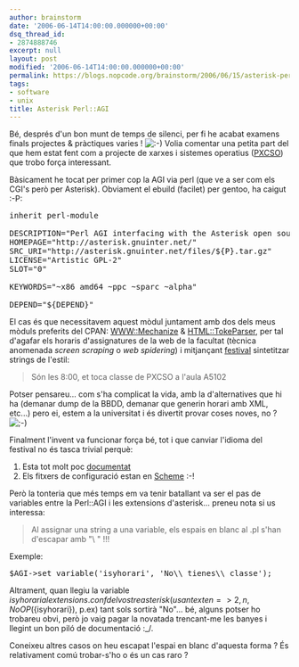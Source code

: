 ```yaml
---
author: brainstorm
date: '2006-06-14T14:00:00.000000+00:00'
dsq_thread_id:
- 2874888746
excerpt: null
layout: post
modified: '2006-06-14T14:00:00.000000+00:00'
permalink: https://blogs.nopcode.org/brainstorm/2006/06/15/asterisk-perlagi/
tags:
- software
- unix
title: Asterisk Perl::AGI
---
```


Bé, després d'un bon munt de temps de silenci, per fi he acabat examens finals projectes & pràctiques varies ! <img src="http://blogs.nopcode.org/brainstorm/wp-includes/images/smilies/icon_smile.gif" alt=":-)" class="wp-smiley" /> Volia comentar una petita part del que hem estat fent com a projecte de xarxes i sistemes operatius ([PXCSO][1]) que trobo força interessant. 

Bàsicament he tocat per primer cop la AGI via perl (que ve a ser com els CGI's però per Asterisk). Obviament el ebuild (facilet) per gentoo, ha caigut :-P:

<pre>inherit perl-module

DESCRIPTION="Perl AGI interfacing with the Asterisk open source pbx system"
HOMEPAGE="http://asterisk.gnuinter.net/"
SRC_URI="http://asterisk.gnuinter.net/files/${P}.tar.gz"
LICENSE="Artistic GPL-2"
SLOT="0"

KEYWORDS="~x86 amd64 ~ppc ~sparc ~alpha"

DEPEND="${DEPEND}"
</pre>

El cas és que necessitavem aquest mòdul juntament amb dos dels meus mòduls preferits del CPAN: [WWW::Mechanize][2] & [HTML::TokeParser][3], per tal d'agafar els horaris d'assignatures de la web de la facultat (tècnica anomenada *screen scraping* o *web spidering*) i mitjançant [festival][4] sintetitzar strings de l'estil:

> Són les 8:00, et toca classe de PXCSO a l'aula A5102

<!--more-->

Potser pensareu... com s'ha complicat la vida, amb la d'alternatives que hi ha (demanar dump de la BBDD, demanar que generin horari amb XML, etc...) pero ei, estem a la universitat i és divertit provar coses noves, no ? <img src="http://blogs.nopcode.org/brainstorm/wp-includes/images/smilies/icon_wink.gif" alt=";-)" class="wp-smiley" /> 

Finalment l'invent va funcionar força bé, tot i que canviar l'idioma del festival no és tasca trivial perquè:

1.  Esta tot molt poc [documentat][5]
2.  Els fitxers de configuració estan en [Scheme][6] :-! 

Però la tonteria que més temps em va tenir batallant va ser el pas de variables entre la Perl::AGI i les extensions d'asterisk... preneu nota si us interessa:

> Al assignar una string a una variable, els espais en blanc al .pl s'han d'escapar amb "\ " !!!

Exemple:

<pre>$AGI->set_variable('isyhorari', 'No\\ tienes\\ classe');
</pre>

Altrament, quan llegiu la variable $isyhorari al extensions.conf del vostre asterisk (usant exten => 2,n,NoOP(${isyhorari}), p.ex) tant sols sortirà "No"... bé, alguns potser ho trobareu obvi, però jo vaig pagar la novatada trencant-me les banyes i llegint un bon piló de documentació :_/.

Coneixeu altres casos on heu escapat l'espai en blanc d'aquesta forma ? És relativament comú trobar-s'ho o és un cas raro ?

 [1]: http://www.fib.upc.es/ca/Estudis/Assignatures/PXCSO.html
 [2]: http://search.cpan.org/~petdance/WWW-Mechanize-1.18/lib/WWW/Mechanize.pm
 [3]: http://search.cpan.org/~gaas/HTML-Parser-3.54/lib/HTML/TokeParser.pm
 [4]: http://www.cstr.ed.ac.uk/projects/festival/download.html
 [5]: http://forums.gentoo.org/viewtopic.php?t=79383&highlight=festival
 [6]: http://en.wikipedia.org/wiki/Scheme_programming_language